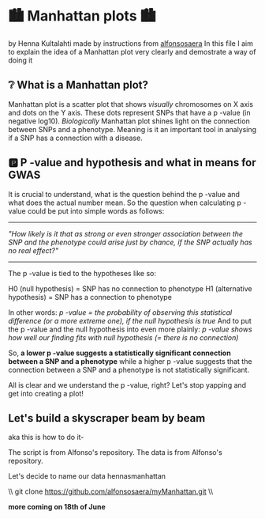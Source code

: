 # 🏙️ Manhattan plots 🏙️
by Henna Kultalahti made by instructions from [alfonsosaera](https://github.com/alfonsosaera/myManhattan/blob/master/README.md)
In this file I aim to explain the idea of a Manhattan plot very clearly and demostrate a way of doing it

## ❔ What is a Manhattan plot? 
Manhattan plot is a scatter plot that shows *visually* chromosomes on X axis and dots on the Y axis. These dots represent SNPs that have a p -value (in negative log10). 
*Biologically* Manhattan plot shines light on the connection between SNPs and a phenotype. Meaning is it an important tool in analysing if a SNP has a connection with a disease.

## 🅿️ P -value and hypothesis and what in means for GWAS
It is crucial to understand, what is the question behind the p -value and what does the actual number mean. 
So the question when calculating p -value could be put into simple words as follows: 
_________
*"How likely is it that as strong or even stronger association between the SNP and the phenotype could arise just by chance, if the SNP actually has no real effect?"*
________

The p -value is tied to the hypotheses like so:

H0 (null hypothesis) = SNP has no connection to phenotype
H1 (alternative hypothesis) =  SNP has a connection to phenotype

In other words:
*p -value = the probability of observing this statistical difference (or a more extreme one), if the null hypothesis is true*
And to put the p -value and the null hypothesis into even more plainly: 
*p -value shows how well our finding fits with null hypothesis (= there is no connection)*

So,
**a lower p -value suggests a statistically significant connection between a SNP and a phenotype** while a higher p -value suggests that the connection between a SNP and a phenotype is not statistically significant.

All is clear and we understand the p -value, right? Let's stop yapping and get into creating a plot!


## Let's build a skyscraper beam by beam

aka this is how to do it-

The script is from Alfonso's repository.
The data is from Alfonso's repository.

Let's decide to name our data hennasmanhattan

\\\ git clone https://github.com/alfonsosaera/myManhattan.git \\\






**more coming on 18th of June**
